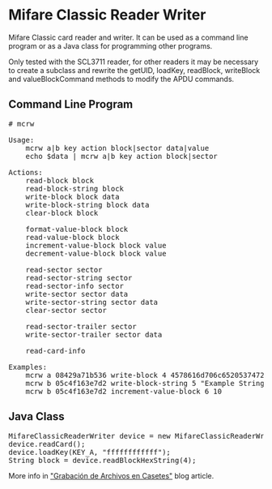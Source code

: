 # Mifare Classic Reader Writer

<p>Mifare Classic card reader and writer. It can be used as a command line program or as a Java class for programming other programs.</p>

<p>Only tested with the SCL3711 reader, for other readers it may be necessary to create a subclass and rewrite the getUID, loadKey, readBlock, writeBlock and valueBlockCommand methods to modify the APDU commands.</p>

<h2>Command Line Program</h2>

<pre># mcrw

Usage:
	mcrw a|b key action block|sector data|value
	echo $data | mcrw a|b key action block|sector

Actions: 
	read-block block 
	read-block-string block 
	write-block block data 
	write-block-string block data 
	clear-block block 
 
	format-value-block block 
	read-value-block block 
	increment-value-block block value 
	decrement-value-block block value 
 
	read-sector sector 
	read-sector-string sector 
	read-sector-info sector 
	write-sector sector data 
	write-sector-string sector data 
	clear-sector sector 
 
	read-sector-trailer sector 
	write-sector-trailer sector data 
 
	read-card-info

Examples:
	mcrw a 08429a71b536 write-block 4 4578616d706c6520537472696e670000
	mcrw b 05c4f163e7d2 write-block-string 5 "Example String"
	mcrw b 05c4f163e7d2 increment-value-block 6 10</pre>

<h2>Java Class</h2>

<pre>MifareClassicReaderWriter device = new MifareClassicReaderWriter();
device.readCard();
device.loadKey(KEY_A, "ffffffffffff");
String block = device.readBlockHexString(4);</pre>

More info in <a href="https://www.cuadernoinformatica.com/2024/02/tarjetas-nfc-mifare-classic.html">"Grabación de Archivos en Casetes"</a> blog article.
